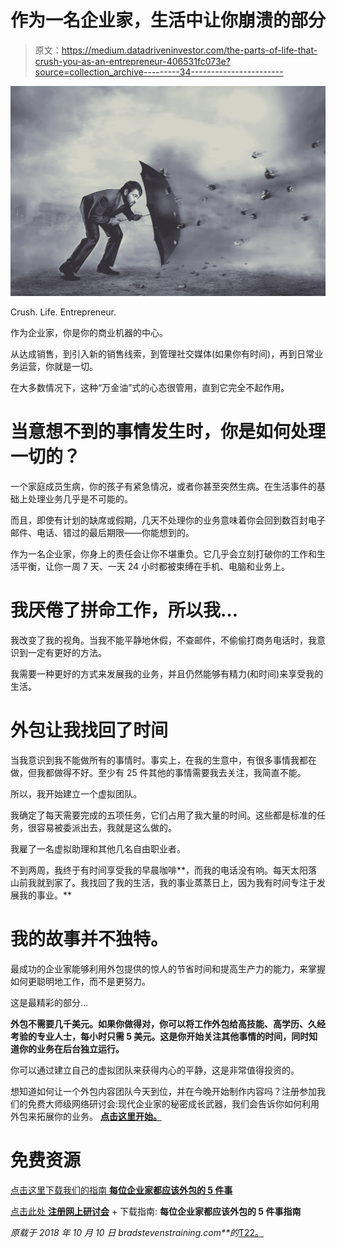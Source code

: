 # 作为一名企业家，生活中让你崩溃的部分

> 原文：<https://medium.datadriveninvestor.com/the-parts-of-life-that-crush-you-as-an-entrepreneur-406531fc073e?source=collection_archive---------34----------------------->

![](img/d154a99011d1b809a0063e94640c0753.png)

Crush. Life. Entrepreneur.

作为企业家，你是你的商业机器的中心。

从达成销售，到引入新的销售线索，到管理社交媒体(如果你有时间)，再到日常业务运营，你就是一切。

在大多数情况下，这种“万金油”式的心态很管用，直到它完全不起作用。

# 当意想不到的事情发生时，你是如何处理一切的？

一个家庭成员生病，你的孩子有紧急情况，或者你甚至突然生病。在生活事件的基础上处理业务几乎是不可能的。

而且，即使有计划的缺席或假期，几天不处理你的业务意味着你会回到数百封电子邮件、电话、错过的最后期限——你能想到的。

作为一名企业家，你身上的责任会让你不堪重负。它几乎会立刻打破你的工作和生活平衡，让你一周 7 天、一天 24 小时都被束缚在手机、电脑和业务上。

# 我厌倦了拼命工作，所以我…

我改变了我的视角。当我不能平静地休假，不查邮件，不偷偷打商务电话时，我意识到一定有更好的方法。

我需要一种更好的方式来发展我的业务，并且仍然能够有精力(和时间)来享受我的生活。

# 外包让我找回了时间

当我意识到我不能做所有的事情时。事实上，在我的生意中，有很多事情我都在做，但我都做得不好。至少有 25 件其他的事情需要我去关注，我简直不能。

所以，我开始建立一个虚拟团队。

我确定了每天需要完成的五项任务，它们占用了我大量的时间。这些都是标准的任务，很容易被委派出去，我就是这么做的。

我雇了一名虚拟助理和其他几名自由职业者。

不到两周，我终于有时间享受我的早晨咖啡**，而我的电话没有响。每天太阳落山前我就到家了。我找回了我的生活，我的事业蒸蒸日上，因为我有时间专注于发展我的事业。**

# 我的故事并不独特。

最成功的企业家能够利用外包提供的惊人的节省时间和提高生产力的能力，来掌握如何更聪明地工作，而不是更努力。

这是最精彩的部分…

**外包不需要几千美元。如果你做得对，你可以将工作外包给高技能、高学历、久经考验的专业人士，每小时只需 5 美元。这是你开始关注其他事情的时间，同时知道你的业务在后台独立运行。**

你可以通过建立自己的虚拟团队来获得内心的平静，这是非常值得投资的。

想知道如何让一个外包内容团队今天到位，并在今晚开始制作内容吗？注册参加我们的免费大师级网络研讨会:现代企业家的秘密成长武器，我们会告诉你如何利用外包来拓展你的业务。 [**点击这里开始。**](http://www.onlinemeetingnow.com/register/?id=vsak2brz9n&utm_source=Medium&utm_campaign=growthweaponswebinar&utm_content=Blogpartsoflifethatcrushyou)

# 免费资源

[点击这里下载我们的指南
**每位企业家都应该外包的 5 件事**](https://entreholic.clickfunnels.com/home)

[点击此处
**注册网上研讨会**](http://www.onlinemeetingnow.com/register/?id=vsak2brz9n&utm_source=Medium&utm_campaign=growthweaponswebinar&utm_content=Blogpartsoflifethatcrushyou)
+
下载指南:
**每位企业家都应该外包的 5 件事指南**

*原载于 2018 年 10 月 10 日 bradstevenstraining.com**的*[T22。](http://bradstevenstraining.com/2018/10/10/the-parts-of-life-that-crush-you-as-an-entrepreneur/)